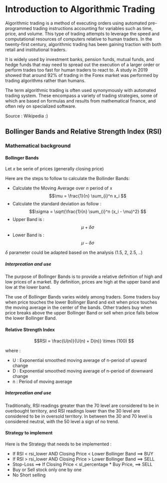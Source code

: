 # Introduction to Algorithmic Trading

Algorithmic trading is a method of executing orders using automated pre-programmed trading instructions accounting for variables such as time, price, and volume. This type of trading attempts to leverage the speed and computational resources of computers relative to human traders. In the twenty-first century, algorithmic trading has been gaining traction with both retail and institutional traders. 

It is widely used by investment banks, pension funds, mutual funds, and hedge funds that may need to spread out the execution of a larger order or perform trades too fast for human traders to react to. A study in 2019 showed that around 92% of trading in the Forex market was performed by trading algorithms rather than humans.

The term algorithmic trading is often used synonymously with automated trading system. These encompass a variety of trading strategies, some of which are based on formulas and results from mathematical finance, and often rely on specialized software.

Source : Wikipedia :)

## Bollinger Bands and Relative Strength Index (RSI)

### Mathematical background

#### Bollinger Bands

Let $x$ be serie of prices (generally closing price)

Here are the steps to follow to calculate the Bollinder Bands:

* Calculate the Moving Average over *n* period of x 
$$\mu = \frac{1}{n} \sum_{i}^n x_i $$
* Calculate the standard deviation as follow :
$$\sigma = \sqrt{\frac{1}{n} \sum_{i}^n (x_i - \mu)^2} $$
* Upper Band is :
$$\mu + \delta \sigma $$
* Lower Band is :
$$\mu - \delta \sigma $$

$\delta$ parameter could be adapted based on the analysis (1.5, 2, 2.5, ..)

##### Interpreation and use

The purpose of Bollinger Bands is to provide a relative definition of high and low prices of a market. By definition, prices are high at the upper band and low at the lower band.

The use of Bollinger Bands varies widely among traders. Some traders buy when price touches the lower Bollinger Band and exit when price touches the moving average in the center of the bands. Other traders buy when price breaks above the upper Bollinger Band or sell when price falls below the lower Bollinger Band.

#### Relative Strength Index

$$RSI = \frac{U(n)}{U(n) + D(n)} \times (100) $$

where :
* U : Exponential smoothed moving average of n-period of upward change 
* D : Exponential smoothed moving average of n-period of downward change 
* n : Period of moving average

##### Interpreation and use

Traditionally, RSI readings greater than the 70 level are considered to be in overbought territory, and RSI readings lower than the 30 level are considered to be in oversold territory. In between the 30 and 70 level is considered neutral, with the 50 level a sign of no trend.


#### Strategy to implement
Here is the Strategy that needs to be implemented :
* If RSI < rsi_lower AND Closing Price < Lower Bollinger Band ==> BUY
* If RSI > rsi_lower AND Closing Price > Lower Bollinger Band ==> SELL
* Stop-Loss ==> If Closing Price < sl_percentage * Buy Price, ==> SELL
* Buy or Sell stock only one by one
* No Short selling


